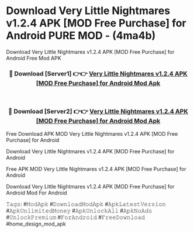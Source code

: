 # Download Very Little Nightmares v1.2.4 APK [MOD Free Purchase] for Android PURE MOD - (4ma4b)
Download Very Little Nightmares v1.2.4 APK [MOD Free Purchase] for Android Free Mod APK

<div align="center">
<h3>🔴 Download [Server1] 👉👉 <a href="https://apk-comot.site?title=Very_Little_Nightmares_v1.2.4_APK_[MOD_Free_Purchase]_for_Android">Very Little Nightmares v1.2.4 APK [MOD Free Purchase] for Android Mod Apk</a></h3><br>

<h3>🔴 Download [Server2] 👉👉 <a href="https://apk-comot.site?title=Very_Little_Nightmares_v1.2.4_APK_[MOD_Free_Purchase]_for_Android">Very Little Nightmares v1.2.4 APK [MOD Free Purchase] for Android Mod Apk</a></h3>
</div>


Free Download APK MOD Very Little Nightmares v1.2.4 APK [MOD Free Purchase] for Android

Download Very Little Nightmares v1.2.4 APK [MOD Free Purchase] for Android 

Free APK MOD Very Little Nightmares v1.2.4 APK [MOD Free Purchase] for Android 

Download Very Little Nightmares v1.2.4 APK [MOD Free Purchase] for Android Mod For Android

𝚃𝚊𝚐𝚜: #𝙼𝚘𝚍𝙰𝚙𝚔 #𝙳𝚘𝚠𝚗𝚕𝚘𝚊𝚍𝙼𝚘𝚍𝙰𝚙𝚔 #𝙰𝚙𝚔𝙻𝚊𝚝𝚎𝚜𝚝𝚅𝚎𝚛𝚜𝚒𝚘𝚗 #𝙰𝚙𝚔𝚄𝚗𝚕𝚒𝚖𝚒𝚝𝚎𝚍𝙼𝚘𝚗𝚎𝚢 #𝙰𝚙𝚔𝚄𝚗𝚕𝚘𝚌𝚔𝙰𝚕𝚕 #𝙰𝚙𝚔𝙽𝚘𝙰𝚍𝚜 #𝚄𝚗𝚕𝚘𝚌𝚔𝙿𝚛𝚎𝚖𝚒𝚞𝚖 #𝙵𝚘𝚛𝙰𝚗𝚍𝚛𝚘𝚒𝚍 #𝙵𝚛𝚎𝚎𝙳𝚘𝚠𝚗𝚕𝚘𝚊𝚍 #home_design_mod_apk